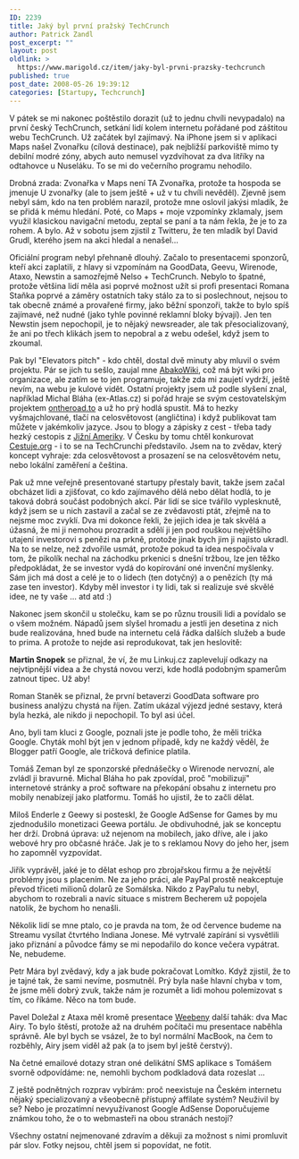 ```yaml
---
ID: 2239
title: Jaký byl první pražský TechCrunch
author: Patrick Zandl
post_excerpt: ""
layout: post
oldlink: >
  https://www.marigold.cz/item/jaky-byl-prvni-prazsky-techcrunch
published: true
post_date: 2008-05-26 19:39:12
categories: [Startupy, Techcrunch]
---
```

V pátek se mi nakonec poštěstilo dorazit (už to jednu chvíli nevypadalo) na první český TechCrunch, setkání lidí kolem internetu pořádané pod záštitou webu TechCrunch. Už začátek byl zajímavý. Na iPhone jsem si v aplikaci Maps našel Zvonařku (cílová destinace), pak nejbližší parkoviště mimo ty debilní modré zóny, abych auto nemusel vyzdvihovat za dva litříky na odtahovce u Nuseláku. To se mi do večerního programu nehodilo. 

Drobná zrada: Zvonařka v Maps není TA Zvonařka, protože ta hospoda se jmenuje U zvonařky (ale to jsem ještě + už v tu chvíli nevěděl). Zjevně jsem nebyl sám, kdo na ten problém narazil, protože mne oslovil jakýsi mladík, že se přidá k mému hledání. Poté, co Maps + moje vzpomínky zklamaly, jsem využil klasickou navigační metodu, zeptal se paní a ta nám řekla, že je to za rohem. A bylo. Až v sobotu jsem zjistil z Twitteru, že ten mladík byl David Grudl, kterého jsem na akci hledal a nenašel...

Oficiální program nebyl přehnaně dlouhý. Začalo to presentacemi sponzorů, kteří akci zaplatili, z hlavy si vzpomínám na GoodData, Geevu, Wirenode, Ataxo, Newstin a samozřejmě Nelso + TechCrunch. Nebylo to špatné, protože většina lidí měla asi poprvé možnost užít si profi presentaci Romana Staňka poprvé a záměry ostatních taky stálo za to si poslechnout, nejsou to tak obecně známé a provařené firmy, jako běžní sponzoři, takže to bylo spíš zajímavé, než nudné (jako tyhle povinné reklamní bloky bývají). Jen ten Newstin jsem nepochopil, je to nějaký newsreader, ale tak přesocializovaný, že ani po třech klikách jsem to nepobral a z webu odešel, když jsem to zkoumal. 

Pak byl "Elevators pitch" - kdo chtěl, dostal dvě minuty aby mluvil o svém projektu. Pár se jich tu sešlo, zaujal mne <a href="http://www.abakowiki.cz/">AbakoWiki</a>, což má být wiki pro organizace, ale zatím se to jen programuje, takže zda mi zaujetí vydrží, ještě nevím, na webu je kulové vidět. Ostatní projekty jsem už podle slyšení znal, například Michal Bláha (ex-Atlas.cz) si pořád hraje se svým cestovatelským projektem  <a href="http://www.ontheroad.to">ontheroad.to</a> a už ho prý hodlá spustit. Má to hezky vyšmajchlované, tlačí na celosvětovost (angličtina) i když publikovat tam můžete v jakémkoliv jazyce. Jsou to blogy a zápisky z cest - třeba tady hezký cestopis z <a href="http://pavlis.ontheroad.to/">Jižní Ameriky</a>. V Česku by tomu chtěl konkurovat <a href="http://cestuje.org">Cestuje.org</a> - i to se na TechCrunchi představilo. Jsem na to zvědav, který koncept vyhraje: zda celosvětovost a prosazení se na celosvětovém netu, nebo lokální zaměření a čeština. 

Pak už mne veřejně presentované startupy přestaly bavit, takže jsem začal obcházet lidi a zjišťovat, co kdo zajímavého dělá nebo dělat hodlá, to je taková dobrá součást podobných akcí. Pár lidí se sice tvářilo vyplesknutě, když jsem se u nich zastavil a začal se ze zvědavosti ptát, zřejmě na to nejsme moc zvyklí. Dva mi dokonce řekli, že jejich idea je tak skvělá a úžasná, že mi ji nemohou prozradit a sdělí ji jen pod rouškou největšího utajení investorovi s penězi na prkně, protože jinak bych jim ji najisto ukradl. Na to se nelze, než zdvořile usmát, protože pokud ta idea nespočívala v tom, že pikolík nechal na záchodku prkenici s dnešní tržbou, lze jen těžko předpokládat, že se investor vydá do kopírování oné invenční myšlenky. Sám jich má dost a celé je to o lidech (ten dotyčný) a o penězích (ty má zase ten investor). Kdyby měl investor i ty lidi, tak si realizuje své skvělé idee, ne ty vaše ... atd atd :)

Nakonec jsem skončil u stolečku, kam se po různu trousili lidi a povídalo se o všem možném. Nápadů jsem slyšel hromadu a jestli jen desetina z nich bude realizována, hned bude na internetu celá řádka dalších služeb a bude to prima. A protože to nejde asi reprodukovat, tak jen heslovitě:

<strong>Martin Snopek</strong> se přiznal, že ví, že mu Linkuj.cz zaplevelují odkazy na nejvtipnější videa a že chystá novou verzi, kde hodlá podobným spamerům zatnout tipec. Už aby!

Roman Staněk se přiznal, že první betaverzi GoodData software pro business analýzu chystá na říjen. Zatím ukázal výjezd jedné sestavy, která byla hezká, ale nikdo ji nepochopil. To byl asi účel.

Ano, byli tam kluci z Google, poznali jste je podle toho, že měli trička Google. Chyták mohl být jen v jednom případě, kdy ne každý věděl, že Blogger patří Google, ale tričková definice platila. 

Tomáš Zeman byl ze sponzorské přednášečky o Wirenode nervozní, ale zvládl ji bravurně. Michal Bláha ho pak zpovídal, proč "mobilizují" internetové stránky a proč software na překopání obsahu z internetu pro mobily nenabízejí jako platformu. Tomáš ho ujistil, že to začli dělat. 

Miloš Enderle z Geewy si posteskl, že Google AdSense for Games by mu zjednodušilo monetizaci Geewa portálu. Je obdivuhodné, jak se konceptu her drží. Drobná úprava: už nejenom na mobilech, jako dříve, ale i jako webové hry pro občasné hráče. Jak je to s reklamou Novy do jeho her, jsem ho zapomněl vyzpovídat.

Jiřík vyprávěl, jaké je to dělat eshop pro zbrojařskou firmu a že největší problémy jsou s placením. Ne za jeho práci, ale PayPal prostě neakceptuje převod třiceti milionů dolarů ze Somálska. Nikdo z PayPalu tu nebyl, abychom to rozebrali a navíc situace s mistrem Becherem už popojela natolik, že bychom ho nenašli. 

Několik lidí se mne ptalo, co je pravda na tom, že od července budeme na Streamu vysílat čtvrtého Indiana Jonese. Mé vytrvalé zapírání si vysvětlili jako přiznání a původce fámy se mi nepodařilo do konce večera vypátrat. Ne, nebudeme.

Petr Mára byl zvědavý, kdy a jak bude pokračovat Lomítko. Když zjistil, že to je tajné tak, že sami nevíme, posmutněl. Prý byla naše hlavní chyba v tom, že jsme měli dobrý zvuk, takže nám je rozumět a lidi mohou polemizovat s tím, co říkáme. Něco na tom bude. 

Pavel Doležal z Ataxa měl kromě presentace <a href="http://www.webeena.cz/">Weebeny</a> další tahák: dva Mac Airy. To bylo štěstí, protože až na druhém počítači mu presentace naběhla správně. Ale byl bych se vsázel, že to byl normální MacBook, na čem to rozběhly, Airy jsem viděl až pak (a to jsem byl ještě čerstvý). 

Na četné emailové dotazy stran oné delikátní SMS aplikace s Tomášem svorně odpovídáme: ne, nemohli bychom podkladová data rozeslat ...

Z ještě podnětných rozprav vybírám: proč neexistuje na Českém internetu nějaký specializovaný a všeobecně přístupný affilate systém? Neuživil by se? Nebo je prozatímní nevyužívanost Google AdSense Doporučujeme známkou toho, že o to webmasteři na obou stranách nestojí?

Všechny ostatní nejmenované zdravím a děkuji za možnost s nimi promluvit pár slov. Fotky nejsou, chtěl jsem si popovídat, ne fotit.
